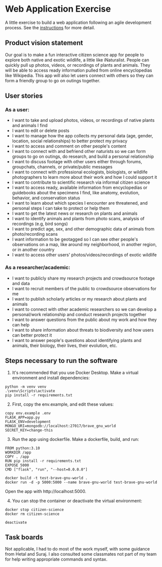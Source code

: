 # Web Application Exercise

A little exercise to build a web application following an agile development process. See the [instructions](instructions.md) for more detail.

## Product vision statement

Our goal is to make a fun interactive citizen science app for people to explore both native and exotic wildlife, a little like iNaturalist. People can quickly pull up photos, videos, or recordings of plants and animals. They will be able to access ready information pulled from online encyclopedias like Wikipedia. This app will also let users connect with others so they can form a friendly group to go on outings together.

## User stories

### As a user:
- I want to take and upload photos, videos, or recordings of native plants and animals I find
- I want to edit or delete posts
- I want to manage how the app collects my personal data (age, gender, location, social relationships) to better protect my privacy
- I want to access and comment on other people's content
- I want to connect with and befriend other naturists so we can form groups to go on outings, do research, and build a personal relationship
- I want to discuss footage with other users either through forums, groupchats, channels, or private/public messages
- I want to connect with professional ecologists, biologists, or wildlife photographers to learn more about their work and how I could support it
- I want to contribute to scientific research via informal citizen science
- I want to access ready, available information from encyclopedias or guidebooks about the specimens I find, like anatomy, evolution, behavior, and conservation status
- I want to learn about which species I encounter are threatened, and personal steps I can take to protect or help them
- I want to get the latest news or research on plants and animals
- I want to identify animals and plants from photo scans, analysis of recordings (e.g, bird songs)
- I want to predict age, sex, and other demographic data of animals from photo/recording scans
- I want information to be geotagged so I can see other people's observations on a map, like around my neighborhood, in another region, or in another country
- I want to access other users' photos/videos/recordings of exotic wildlife
  
### As a researcher/academic:
- I want to publicly share my research projects and crowdsource footage and data
- I want to recruit members of the public to crowdsource observations for me
- I want to publish scholarly articles or my research about plants and animals
- I want to connect with other academic researchers so we can develop a personal/work relationship and conduct research projects together
- I want to answer questions from the public about my work and how they can help
- I want to share information about threats to biodiversity and how users can better protect it
- I want to answer people's questions about identifying plants and animals, their biology, their lives, their evolution, etc.

## Steps necessary to run the software

1. It's recommended that you  use Docker Desktop. Make a virtual environment and install dependencies:
```
python -m venv venv
.\venv\Scripts\activate
pip install -r requirements.txt          
```
2. First, copy the env.example, and edit these values:
```
copy env.example .env
FLASK_APP=app.py
FLASK_ENV=development
MONGO_URI=mongodb://localhost:27017/brave_gnu_world
SECRET_KEY=change-this

```
3. Run the app using dockerfile. Make a dockerfile, build, and run:
```
FROM python:3.10
WORKDIR /app
COPY . /app
RUN pip install -r requirements.txt
EXPOSE 5000
CMD ["flask", "run", "--host=0.0.0.0"]

docker build -t test-brave-gnu-world .
docker run -d -p 5000:5000 --name brave-gnu-world test-brave-gnu-world
```
Open the app with http://localhost:5000.

4. You can stop the container or deactivate the virtual environment:
```
docker stop citizen-science
docker rm citizen-science

deactivate
```

## Task boards
Not applicable, I had to do most of the work myself, with some guidance from Hetal and Suraj. I also consulted some classmates not part of my team
for help writing appropriate commands and syntax.
